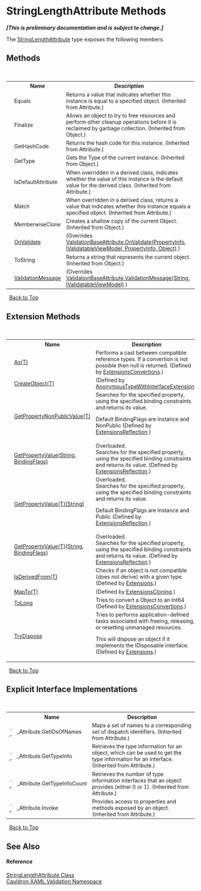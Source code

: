 # StringLengthAttribute Methods
 _**\[This is preliminary documentation and is subject to change.\]**_

The <a href="T_Cauldron_XAML_Validation_StringLengthAttribute">StringLengthAttribute</a> type exposes the following members.


## Methods
&nbsp;<table><tr><th></th><th>Name</th><th>Description</th></tr><tr><td>![Public method](media/pubmethod.gif "Public method")</td><td>Equals</td><td>
Returns a value that indicates whether this instance is equal to a specified object.
 (Inherited from Attribute.)</td></tr><tr><td>![Protected method](media/protmethod.gif "Protected method")</td><td>Finalize</td><td>
Allows an object to try to free resources and perform other cleanup operations before it is reclaimed by garbage collection.
 (Inherited from Object.)</td></tr><tr><td>![Public method](media/pubmethod.gif "Public method")</td><td>GetHashCode</td><td>
Returns the hash code for this instance.
 (Inherited from Attribute.)</td></tr><tr><td>![Public method](media/pubmethod.gif "Public method")</td><td>GetType</td><td>
Gets the Type of the current instance.
 (Inherited from Object.)</td></tr><tr><td>![Public method](media/pubmethod.gif "Public method")</td><td>IsDefaultAttribute</td><td>
When overridden in a derived class, indicates whether the value of this instance is the default value for the derived class.
 (Inherited from Attribute.)</td></tr><tr><td>![Public method](media/pubmethod.gif "Public method")</td><td>Match</td><td>
When overridden in a derived class, returns a value that indicates whether this instance equals a specified object.
 (Inherited from Attribute.)</td></tr><tr><td>![Protected method](media/protmethod.gif "Protected method")</td><td>MemberwiseClone</td><td>
Creates a shallow copy of the current Object.
 (Inherited from Object.)</td></tr><tr><td>![Protected method](media/protmethod.gif "Protected method")</td><td><a href="M_Cauldron_XAML_Validation_StringLengthAttribute_OnValidate">OnValidate</a></td><td> (Overrides <a href="M_Cauldron_XAML_Validation_ValidationBaseAttribute_OnValidate">ValidationBaseAttribute.OnValidate(PropertyInfo, IValidatableViewModel, PropertyInfo, Object)</a>.)</td></tr><tr><td>![Public method](media/pubmethod.gif "Public method")</td><td>ToString</td><td>
Returns a string that represents the current object.
 (Inherited from Object.)</td></tr><tr><td>![Protected method](media/protmethod.gif "Protected method")</td><td><a href="M_Cauldron_XAML_Validation_StringLengthAttribute_ValidationMessage">ValidationMessage</a></td><td> (Overrides <a href="M_Cauldron_XAML_Validation_ValidationBaseAttribute_ValidationMessage">ValidationBaseAttribute.ValidationMessage(String, IValidatableViewModel)</a>.)</td></tr></table>&nbsp;
<a href="#stringlengthattribute-methods">Back to Top</a>

## Extension Methods
&nbsp;<table><tr><th></th><th>Name</th><th>Description</th></tr><tr><td>![Public Extension Method](media/pubextension.gif "Public Extension Method")</td><td><a href="M_Cauldron_Core_Extensions_ExtensionsConvertions_As__1">As(T)</a></td><td>
Performs a cast between compatible reference types. If a convertion is not possible then null is returned.
 (Defined by <a href="T_Cauldron_Core_Extensions_ExtensionsConvertions">ExtensionsConvertions</a>.)</td></tr><tr><td>![Public Extension Method](media/pubextension.gif "Public Extension Method")</td><td><a href="M_Cauldron_Dynamic_AnonymousTypeWithInterfaceExtension_CreateObject__1">CreateObject(T)</a></td><td> (Defined by <a href="T_Cauldron_Dynamic_AnonymousTypeWithInterfaceExtension">AnonymousTypeWithInterfaceExtension</a>.)</td></tr><tr><td>![Public Extension Method](media/pubextension.gif "Public Extension Method")</td><td><a href="M_Cauldron_Core_Extensions_ExtensionsReflection_GetPropertyNonPublicValue__1">GetPropertyNonPublicValue(T)</a></td><td>
Searches for the specified property, using the specified binding constraints and returns its value. 

 Default BindingFlags are Instance and NonPublic
 (Defined by <a href="T_Cauldron_Core_Extensions_ExtensionsReflection">ExtensionsReflection</a>.)</td></tr><tr><td>![Public Extension Method](media/pubextension.gif "Public Extension Method")</td><td><a href="M_Cauldron_Core_Extensions_ExtensionsReflection_GetPropertyValue">GetPropertyValue(String, BindingFlags)</a></td><td>Overloaded.  
Searches for the specified property, using the specified binding constraints and returns its value.
 (Defined by <a href="T_Cauldron_Core_Extensions_ExtensionsReflection">ExtensionsReflection</a>.)</td></tr><tr><td>![Public Extension Method](media/pubextension.gif "Public Extension Method")</td><td><a href="M_Cauldron_Core_Extensions_ExtensionsReflection_GetPropertyValue__1">GetPropertyValue(T)(String)</a></td><td>Overloaded.  
Searches for the specified property, using the specified binding constraints and returns its value. 

 Default BindingFlags are Instance and Public
 (Defined by <a href="T_Cauldron_Core_Extensions_ExtensionsReflection">ExtensionsReflection</a>.)</td></tr><tr><td>![Public Extension Method](media/pubextension.gif "Public Extension Method")</td><td><a href="M_Cauldron_Core_Extensions_ExtensionsReflection_GetPropertyValue__1_1">GetPropertyValue(T)(String, BindingFlags)</a></td><td>Overloaded.  
Searches for the specified property, using the specified binding constraints and returns its value.
 (Defined by <a href="T_Cauldron_Core_Extensions_ExtensionsReflection">ExtensionsReflection</a>.)</td></tr><tr><td>![Public Extension Method](media/pubextension.gif "Public Extension Method")</td><td><a href="M_Cauldron_Core_Extensions_Extensions_IsDerivedFrom__1">IsDerivedFrom(T)</a></td><td>
Checks if an object is not compatible (does not derive) with a given type.
 (Defined by <a href="T_Cauldron_Core_Extensions_Extensions">Extensions</a>.)</td></tr><tr><td>![Public Extension Method](media/pubextension.gif "Public Extension Method")</td><td><a href="M_Cauldron_Activator_ExtensionsCloning_MapTo__1">MapTo(T)</a></td><td> (Defined by <a href="T_Cauldron_Activator_ExtensionsCloning">ExtensionsCloning</a>.)</td></tr><tr><td>![Public Extension Method](media/pubextension.gif "Public Extension Method")</td><td><a href="M_Cauldron_Core_Extensions_ExtensionsConvertions_ToLong_1">ToLong</a></td><td>
Tries to convert a Object to an Int64
 (Defined by <a href="T_Cauldron_Core_Extensions_ExtensionsConvertions">ExtensionsConvertions</a>.)</td></tr><tr><td>![Public Extension Method](media/pubextension.gif "Public Extension Method")</td><td><a href="M_Cauldron_Core_Extensions_Extensions_TryDispose">TryDispose</a></td><td>
Tries to performs application-defined tasks associated with freeing, releasing, or resetting unmanaged resources. 

 This will dispose an object if it implements the IDisposable interface.
 (Defined by <a href="T_Cauldron_Core_Extensions_Extensions">Extensions</a>.)</td></tr></table>&nbsp;
<a href="#stringlengthattribute-methods">Back to Top</a>

## Explicit Interface Implementations
&nbsp;<table><tr><th></th><th>Name</th><th>Description</th></tr><tr><td>![Explicit interface implementation](media/pubinterface.gif "Explicit interface implementation")![Private method](media/privmethod.gif "Private method")</td><td>_Attribute.GetIDsOfNames</td><td>
Maps a set of names to a corresponding set of dispatch identifiers.
 (Inherited from Attribute.)</td></tr><tr><td>![Explicit interface implementation](media/pubinterface.gif "Explicit interface implementation")![Private method](media/privmethod.gif "Private method")</td><td>_Attribute.GetTypeInfo</td><td>
Retrieves the type information for an object, which can be used to get the type information for an interface.
 (Inherited from Attribute.)</td></tr><tr><td>![Explicit interface implementation](media/pubinterface.gif "Explicit interface implementation")![Private method](media/privmethod.gif "Private method")</td><td>_Attribute.GetTypeInfoCount</td><td>
Retrieves the number of type information interfaces that an object provides (either 0 or 1).
 (Inherited from Attribute.)</td></tr><tr><td>![Explicit interface implementation](media/pubinterface.gif "Explicit interface implementation")![Private method](media/privmethod.gif "Private method")</td><td>_Attribute.Invoke</td><td>
Provides access to properties and methods exposed by an object.
 (Inherited from Attribute.)</td></tr></table>&nbsp;
<a href="#stringlengthattribute-methods">Back to Top</a>

## See Also


#### Reference
<a href="T_Cauldron_XAML_Validation_StringLengthAttribute">StringLengthAttribute Class</a><br /><a href="N_Cauldron_XAML_Validation">Cauldron.XAML.Validation Namespace</a><br />
